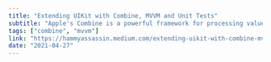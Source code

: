 ```yaml
---
title: "Extending UIKit with Combine, MVVM and Unit Tests"
subtitle: "Apple's Combine is a powerful framework for processing values over time and is an alternative to popular frameworks such as RxSwift and ReactiveCocoa. In this short post, HammyAssassin shows us how to extend UIKit with Combine, creating a custom Publisher and Subscriber to respond to changes in a UITextField."
tags: ["combine", "mvvm"]
link: "https://hammyassassin.medium.com/extending-uikit-with-combine-mvvm-and-unit-tests-597f47c76630"
date: "2021-04-27"
---
```

